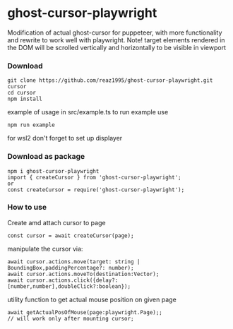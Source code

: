 # ghost-cursor-playwright

Modification of actual ghost-cursor for puppeteer, with more functionality and rewrite to work well with playwright.
Note! target elements rendered in the DOM will be scrolled vertically and horizontally to be visible in viewport

### Download

```
git clone https://github.com/reaz1995/ghost-cursor-playwright.git cursor
cd cursor
npm install
```

example of usage in src/example.ts
to run example use

```
npm run example
```

for wsl2 don't forget to set up displayer

### Download as package

```
npm i ghost-cursor-playwright
import { createCursor } from 'ghost-cursor-playwright';
or
const createCursor = require('ghost-cursor-playwright');
```

### How to use

Create amd attach cursor to page

```
const cursor = await createCursor(page);
```

manipulate the cursor via:

```
await cursor.actions.move(target: string | BoundingBox,paddingPercentage?: number);
await cursor.actions.moveTo(destination:Vector);
await cursor.actions.click({delay?:[number,number],doubleClick?:boolean});
```

utility function to get actual mouse position on given page

```
await getActualPosOfMouse(page:playwright.Page);;
// will work only after mounting cursor;
```
